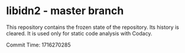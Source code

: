 # libidn2 - master branch

This repository contains the frozen state of the repository.
Its history is cleared. It is used only for static code
analysis with Codacy.

Commit Time: 1716270285